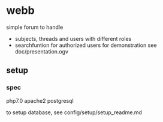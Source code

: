 # webb
simple forum to handle 
* subjects, threads and users with different roles
* searchfuntion for authorized users
for demonstration see doc/presentation.ogv
## setup
### spec
php7.0
apache2
postgresql

to setup database, see config/setup/setup_readme.md



